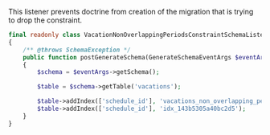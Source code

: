 This listener prevents doctrine from creation of the migration that is trying to drop the constraint.

```php
final readonly class VacationNonOverlappingPeriodsConstraintSchemaListener
{
    /** @throws SchemaException */
    public function postGenerateSchema(GenerateSchemaEventArgs $eventArgs): void
    {
        $schema = $eventArgs->getSchema();

        $table = $schema->getTable('vacations');

        $table->addIndex(['schedule_id'], 'vacations_non_overlapping_periods');
        $table->addIndex(['schedule_id'], 'idx_143b5305a40bc2d5');
    }
}
```